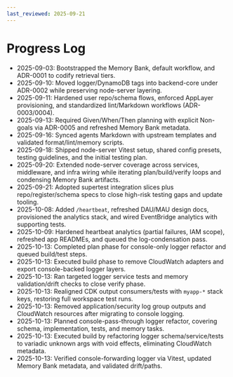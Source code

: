 ```yaml
---
last_reviewed: 2025-09-21
---
```


# Progress Log

- 2025-09-03: Bootstrapped the Memory Bank, default workflow, and ADR-0001 to codify retrieval tiers.
- 2025-09-10: Moved logger/DynamoDB tags into backend-core under ADR-0002 while preserving node-server layering.
- 2025-09-11: Hardened user repo/schema flows, enforced AppLayer provisioning, and standardized lint/Markdown workflows (ADR-0003/0004).
- 2025-09-13: Required Given/When/Then planning with explicit Non-goals via ADR-0005 and refreshed Memory Bank metadata.
- 2025-09-16: Synced agents Markdown with upstream templates and validated format/lint/memory scripts.
- 2025-09-18: Shipped node-server Vitest setup, shared config presets, testing guidelines, and the initial testing plan.
- 2025-09-20: Extended node-server coverage across services, middleware, and infra wiring while iterating plan/build/verify loops and condensing Memory Bank artifacts.
- 2025-09-21: Adopted supertest integration slices plus repo/register/schema specs to close high-risk testing gaps and update tooling.
- 2025-10-08: Added `/heartbeat`, refreshed DAU/MAU design docs, provisioned the analytics stack, and wired EventBridge analytics with supporting tests.
- 2025-10-09: Hardened heartbeat analytics (partial failures, IAM scope), refreshed app READMEs, and queued the log-condensation pass.
- 2025-10-13: Completed plan phase for console-only logger refactor and queued build/test steps.
- 2025-10-13: Executed build phase to remove CloudWatch adapters and export console-backed logger layers.
- 2025-10-13: Ran targeted logger service tests and memory validation/drift checks to close verify phase.
- 2025-10-13: Realigned CDK output consumers/tests with `myapp-*` stack keys, restoring full workspace test runs.
- 2025-10-13: Removed application/security log group outputs and CloudWatch resources after migrating to console logging.
- 2025-10-13: Planned console-pass-through logger refactor, covering schema, implementation, tests, and memory tasks.
- 2025-10-13: Executed build by refactoring logger schema/service/tests to variadic unknown args with void effects, eliminating CloudWatch metadata.
- 2025-10-13: Verified console-forwarding logger via Vitest, updated Memory Bank metadata, and validated drift/paths.
